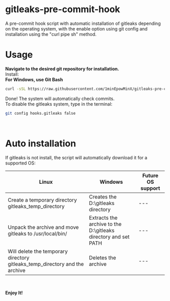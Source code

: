 # gitleaks-pre-commit-hook
A pre-commit hook script with automatic installation of gitleaks depending on the operating system, with the enable option using git config and installation using the "curl pipe sh" method.
# Usage  
**Navigate to the desired git repository for installation.**  
Install:  
**For Windows, use Git Bash**
```sh
curl -sSL https://raw.githubusercontent.com/1minEpowMinX/gitleaks-pre-commit-hook/main/gitleaks-pre-commit.sh | sh
```
Done! The system will automatically check commits.  
To disable the gitleaks system, type in the terminal:  
```sh
git config hooks.gitleaks false
```
<br>

# Auto installation

If gitleaks is not install, the script will automatically download it for a supported OS:<br>  

| Linux | Windows | Future OS support |
| ----------- | ----------- | ----------- |
| Create a temporary directory gitleaks_temp_directory | Creates the D:\gitleaks directory | --- |
| Unpack the archive and move gitleaks to /usr/local/bin/ | Extracts the archive to the D:\gitleaks directory and set PATH | --- |
| Will delete the temporary directory gitleaks_temp_directory and the archive | Deletes the archive | --- |

<br>

**Enjoy It!**
